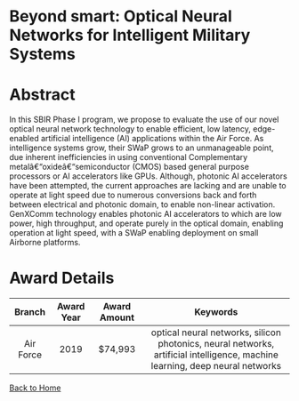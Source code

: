 
Beyond smart: Optical Neural Networks for Intelligent Military Systems
======================================================================

# Abstract


In this SBIR Phase I program, we propose to evaluate the use of our novel optical neural network technology to enable efficient, low latency, edge-enabled artificial intelligence (AI) applications within the Air Force. As intelligence systems grow, their SWaP grows to an unmanageable point, due inherent inefficiencies in using conventional Complementary metalâ€“oxideâ€“semiconductor (CMOS) based general purpose processors or AI accelerators like GPUs. Although, photonic AI accelerators have been attempted, the current approaches are lacking and are unable to operate at light speed due to numerous conversions back and forth between electrical and photonic domain, to enable non-linear activation. GenXComm technology enables photonic AI accelerators to which are low power, high throughput, and operate purely in the optical domain, enabling operation at light speed, with a SWaP enabling deployment on small Airborne platforms.  

# Award Details

|Branch|Award Year|Award Amount|Keywords|
| :---: | :---: | :---: | :---: |
|Air Force|2019|$74,993|optical neural networks, silicon photonics, neural networks, artificial intelligence, machine learning, deep neural networks|
  
  


[Back to Home](https://github.com/chrischow/dod_sbir_awards/DJ/#1456)